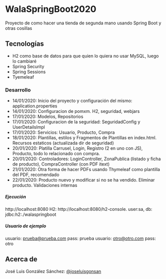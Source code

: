 # WalaSpringBoot2020
Proyecto de como hacer una tienda de segunda mano usando Spring Boot y otras cosillas

## Tecnologías
* H2 como base de datos para que quien lo quiera no usar MySQL, luego lo cambiaré
* Spring Security
* Spring Sessions
* Tyemeleaf


### Desarrollo
* 14/01/2020: Inicio del proyecto y configuración del mismo: application.properties
* 14/01/2020: Configuracion de pomxm. H2, seguridad, webjars
* 17/01/2020: Modelos, Repositorios
* 17/01/2020: Configuracion de la seguridad: SeguridadConfig y UserDetailsImpl
* 17/01/2020: Servicios: Usuario, Producto, Compra
* 18/01/2020: Plantillas, estilos y Fragmentos de Plantillas en index.html. Recursos estaticos (actualizada dir de seguridad)
* 20/01/2020: Platilla Carrusel, Login, Registro (2 en uno con JS), Producto, todo lo relacionado con compra.
* 20/01/2020: Controladores: LoginController, ZonaPublica (listado y ficha de producto), CompraController (con PDF itext)
* 21/01/2020: Otra forma de hacer PDFs usando Thymeleaf como plantilla del PDF, recomendado
* 22/01/2020: Producto nuevo y modificar si no se ha vendido. Eliminar producto. Validaciones internas

##### Ejecución
http://localhost:8080
H2: http://localhost:8080/h2-console. user:sa, db: jdbc:h2:./walaspringboot


##### Usuario de ejemplo
usuario: prueba@prueba.com
pass: prueba
usuario: otro@otro.com 
pass: otro


## Acerca de
José Luis González Sánchez: [@joseluisgonsan](https://twitter.com/joseluisgonsan)

